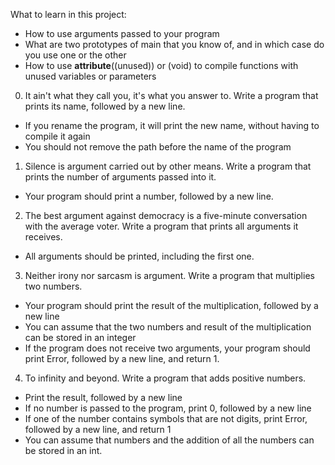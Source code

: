 What to learn in this project:
 - How to use arguments passed to your program
 - What are two prototypes of main that you know of, and in which case do you use one or the other
 - How to use __attribute__((unused)) or (void) to compile functions with unused variables or parameters

0. It ain't what they call you, it's what you answer to.
Write a program that prints its name, followed by a new line.
 - If you rename the program, it will print the new name, without having to compile it again
 - You should not remove the path before the name of the program

1. Silence is argument carried out by other means.
Write a program that prints the number of arguments passed into it.
 - Your program should print a number, followed by a new line.

2. The best argument against democracy is a five-minute conversation with the average voter.
Write a program that prints all arguments it receives.
 - All arguments should be printed, including the first one.

3. Neither irony nor sarcasm is argument.
Write a program that multiplies two numbers.
 - Your program should print the result of the multiplication, followed by a new line
 - You can assume that the two numbers and result of the multiplication can be stored in an integer
 - If the program does not receive two arguments, your program should print Error, followed by a new line, and return 1.

4. To infinity and beyond.
Write a program that adds positive numbers.
 - Print the result, followed by a new line
 - If no number is passed to the program, print 0, followed by a new line
 - If one of the number contains symbols that are not digits, print Error, followed by a new line, and return 1
 - You can assume that numbers and the addition of all the numbers can be stored in an int.

